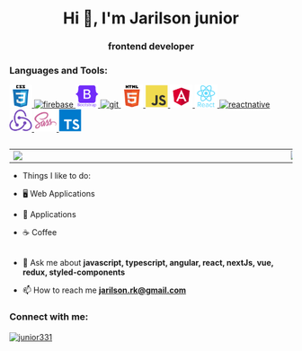 

<h1 align="center">Hi 👋, I'm Jarilson junior</h1>
<h3 align="center">frontend developer</h3>

<h3 align="left">Languages and Tools:</h3>
  <p align="left"> <a href="https://www.w3schools.com/css/" target="_blank"> <img src="https://raw.githubusercontent.com/devicons/devicon/master/icons/css3/css3-original-wordmark.svg" alt="css3" width="40" height="40"/> </a>
  <a href="https://firebase.google.com/" target="_blank"><img src="https://cdn4.iconfinder.com/data/icons/google-i-o-2016/512/google_firebase-2-512.png" alt="firebase" width="40" height="40"/> </a> <a href="https://getbootstrap.com" target="_blank"> <img src="https://raw.githubusercontent.com/devicons/devicon/master/icons/bootstrap/bootstrap-plain-wordmark.svg" alt="bootstrap" width="40" height="40"/> </a> <a href="https://git-scm.com/" target="_blank"> <img src="https://www.vectorlogo.zone/logos/git-scm/git-scm-icon.svg" alt="git" width="40" height="40"/> </a>  <a href="https://www.w3.org/html/" target="_blank"> <img src="https://raw.githubusercontent.com/devicons/devicon/master/icons/html5/html5-original-wordmark.svg" alt="html5" width="40" height="40"/> </a> <a href="https://developer.mozilla.org/en-US/docs/Web/JavaScript" target="_blank"> <img src="https://raw.githubusercontent.com/devicons/devicon/master/icons/javascript/javascript-original.svg" alt="javascript" width="40" height="40"/> </a> <a href="https://angular.io/guide/what-is-angular" target="_blank"> <img src="https://raw.githubusercontent.com/github/explore/80688e429a7d4ef2fca1e82350fe8e3517d3494d/topics/angular/angular.png" alt="react" width="40" height="40"/> </a> <a href="https://reactjs.org/" target="_blank"> <img src="https://raw.githubusercontent.com/devicons/devicon/master/icons/react/react-original-wordmark.svg" alt="react" width="40" height="40"/> </a> <a href="https://reactnative.dev/" target="_blank"> <img src="https://reactnative.dev/img/header_logo.svg" alt="reactnative" width="40" height="40"/> </a> <a href="https://redux.js.org" target="_blank"> <img src="https://raw.githubusercontent.com/devicons/devicon/master/icons/redux/redux-original.svg" alt="redux" width="40" height="40"/> </a> <a href="https://sass-lang.com" target="_blank"> <img src="https://raw.githubusercontent.com/devicons/devicon/master/icons/sass/sass-original.svg" alt="sass" width="40" height="40"/> </a> <a href="https://www.typescriptlang.org/" target="_blank"> <img src="https://raw.githubusercontent.com/devicons/devicon/master/icons/typescript/typescript-original.svg" alt="typescript" width="40" height="40"/> </a> </p>

<center>
     <table align="left">
      <tr>
          <td>
              <img width="480px" align="left" src="https://github-readme-stats.vercel.app/api?username=junior331&count_private=true&hide_border=true" />
          </td>
          <td>
              <img width="400px" align="left" src="https://github-readme-stats.vercel.app/api/top-langs/?username=junior331&layout=compact&hide_border=true" alt="junior331" />                   </td>
      </tr>  
    </table>
</center>

- Things I like to do:
- 🖥 Web Applications
- 📱 Applications
- :coffee: Coffee
<br></br>
- 💬 Ask me about **javascript, typescript, angular, react, nextJs, vue, redux, styled-components**

- 📫 How to reach me **jarilson.rk@gmail.com**
<p align="left">
<h3 align="left">Connect with me:</h3>
<a href="https://www.linkedin.com/in/jarilson-reis-b624a3172/" target="blank"><img align="center" src="https://cdn.jsdelivr.net/npm/simple-icons@3.0.1/icons/linkedin.svg" alt="junior331" height="30" width="40" /></a>
</p>

<!--
**jarilsonjunior/jarilsonjunior** is a ✨ _special_ ✨ repository because its `README.md` (this file) appears on your GitHub profile.
Here are some ideas to get you started:
- 🔭 I’m currently working on ...
- 🌱 I’m currently learning ...
- 👯 I’m looking to collaborate on ...
- 🤔 I’m looking for help with ...
- 💬 Ask me about ...
- 📫 How to reach me: ...
- 😄 Pronouns: ...
- ⚡ Fun fact: ...
-->

